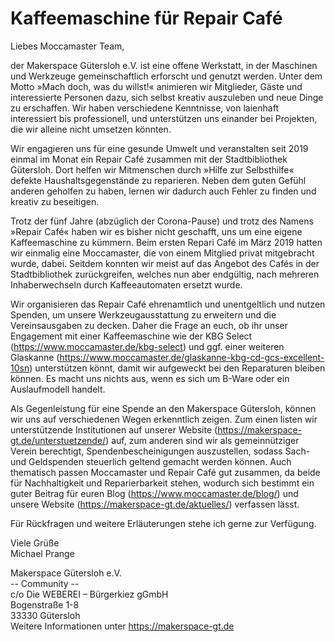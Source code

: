 # Kaffeemaschine für Repair Café

Liebes Moccamaster Team,

der Makerspace Gütersloh e.V. ist eine offene Werkstatt, in der Maschinen und Werkzeuge gemeinschaftlich erforscht und genutzt werden. Unter dem Motto »Mach doch, was du willst!« animieren wir Mitglieder, Gäste und interessierte Personen dazu, sich selbst kreativ auszuleben und neue Dinge zu erschaffen. Wir haben verschiedene Kenntnisse, von laienhaft interessiert bis professionell, und unterstützen uns einander bei Projekten, die wir alleine nicht umsetzen könnten.

Wir engagieren uns für eine gesunde Umwelt und veranstalten seit 2019 einmal im Monat ein Repair Café zusammen mit der Stadtbibliothek Gütersloh. Dort helfen wir Mitmenschen durch »Hilfe zur Selbsthilfe« defekte Haushaltsgegenstände zu reparieren. Neben dem guten Gefühl anderen geholfen zu haben, lernen wir dadurch auch Fehler zu finden und kreativ zu beseitigen.

Trotz der fünf Jahre (abzüglich der Corona-Pause) und trotz des Namens »Repair Café« haben wir es bisher nicht geschafft, uns um eine eigene Kaffeemaschine zu kümmern. Beim ersten Repari Café im März 2019 hatten wir einmalig eine Moccamaster, die von einem Mitglied privat mitgebracht wurde, dabei. Seitdem konnten wir meist auf das Angebot des Cafés in der Stadtbibliothek zurückgreifen, welches nun aber endgültig, nach mehreren Inhaberwechseln durch Kaffeeautomaten ersetzt wurde.

Wir organisieren das Repair Café ehrenamtlich und unentgeltlich und nutzen Spenden, um unsere Werkzeugausstattung zu erweitern und die Vereinsausgaben zu decken. Daher die Frage an euch, ob ihr unser Engagement mit einer Kaffeemaschine wie der KBG Select (https://www.moccamaster.de/kbg-select) und ggf. einer weiteren Glaskanne (https://www.moccamaster.de/glaskanne-kbg-cd-gcs-excellent-10sn) unterstützen könnt, damit wir aufgeweckt bei den Reparaturen bleiben können. Es macht uns nichts aus, wenn es sich um B-Ware oder ein Auslaufmodell handelt.

Als Gegenleistung für eine Spende an den Makerspace Gütersloh, können wir uns auf verschiedenen Wegen erkenntlich zeigen.
Zum einen listen wir unterstützende Institutionen auf unserer Website (https://makerspace-gt.de/unterstuetzende/) auf, zum anderen sind wir als gemeinnütziger Verein berechtigt, Spendenbescheinigungen auszustellen, sodass Sach- und Geldspenden steuerlich geltend gemacht werden können.
Auch thematisch passen Moccamaster und Repair Café gut zusammen, da beide für Nachhaltigkeit und Reparierbarkeit stehen, wodurch sich bestimmt ein guter Beitrag für euren Blog (https://www.moccamaster.de/blog/) und unsere Website (https://makerspace-gt.de/aktuelles/) verfassen lässt.

Für Rückfragen und weitere Erläuterungen stehe ich gerne zur Verfügung.

Viele Grüße \
Michael Prange

Makerspace Gütersloh e.V. \
 -- Community -- \
c/o Die WEBEREI – Bürgerkiez gGmbH \
Bogenstraße 1-8 \
33330 Gütersloh \
Weitere Informationen unter <https://makerspace-gt.de>

